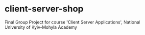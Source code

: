 # client-server-shop
Final Group Project for course 'Client Server Applications', National University of Kyiv-Mohyla Academy
